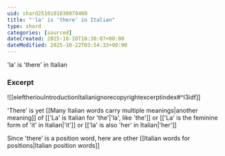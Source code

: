 ```yaml
---
uid: shard2510101830079480
title: "'la' is 'there' in Italian"
type: shard
categories: [sourced]
dateCreated: 2025-10-10T10:30:07+00:00
dateModified: 2025-10-22T03:54:33+00:00
---
```

'la' is 'there' in Italian
### Excerpt
![[eleftheriouIntroductionItalianignorecopyrightexcerptindex#^l3idf]]

'There' is yet [[Many Italian words carry multiple meanings|another meaning]] of [['La' is Italian for 'the'|'la', like 'the']] or [['La' is the feminine form of 'it' in Italian|'it']] or [['la' is also 'her' in Italian|'her']]

Since 'there' is a position word, here are other [[Italian words for positions|Italian position words]]
